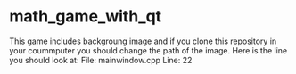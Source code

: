 # math_game_with_qt

This game includes backgroung image and if you clone this repository in your coummputer you should change the path of the image.
Here is the line you should look at: 
File: mainwindow.cpp
Line: 22
